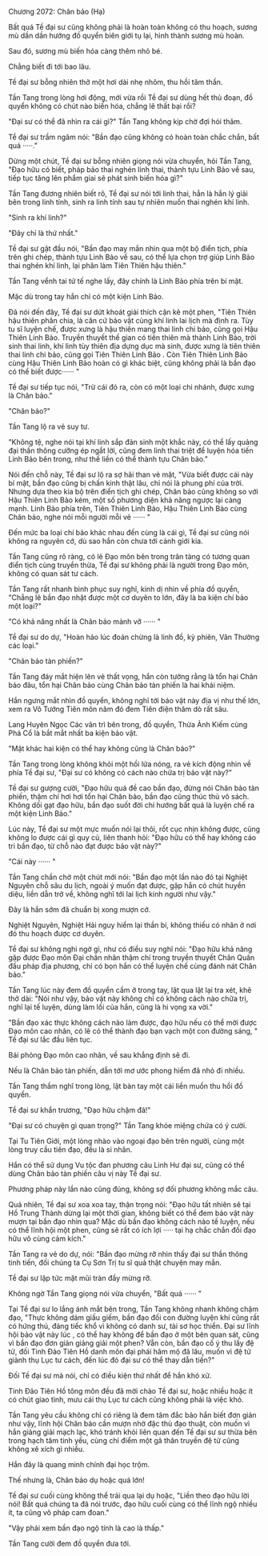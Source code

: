 




Chương 2072: Chân bảo (Hạ)


Bất quá Tề đại sư cũng không phải là hoàn toàn không có thu hoạch, sương mù dần dần hướng đồ quyển biên giới tụ lại, hình thành sương mù hoàn.

Sau đó, sương mù biến hóa càng thêm nhỏ bé.

Chẳng biết đi tới bao lâu.

Tề đại sư bỗng nhiên thở một hơi dài nhẹ nhõm, thu hồi tâm thần.

Tần Tang trong lòng hơi động, mới vừa rồi Tề đại sư dùng hết thủ đoạn, đồ quyển không có chút nào biến hóa, chẳng lẽ thất bại rồi?

"Đại sư có thể đã nhìn ra cái gì?" Tần Tang không kịp chờ đợi hỏi thăm.

Tề đại sư trầm ngâm nói: "Bần đạo cũng không có hoàn toàn chắc chắn, bất quá ·····."

Dừng một chút, Tề đại sư bỗng nhiên giọng nói vừa chuyển, hỏi Tần Tang, "Đạo hữu có biết, pháp bảo thai nghén linh thai, thành tựu Linh Bảo về sau, tiếp tục tăng lên phẩm giai sẽ phát sinh biến hóa gì?"

Tần Tang đương nhiên biết rõ, Tề đại sư nói tới linh thai, hẳn là hắn lý giải bên trong linh tính, sinh ra linh tính sau tự nhiên muốn thai nghén khí linh.

"Sinh ra khí linh?"

"Đây chỉ là thứ nhất."

Tề đại sư gật đầu nói, "Bần đạo may mắn nhìn qua một bộ điển tịch, phía trên ghi chép, thành tựu Linh Bảo về sau, có thể lựa chọn trợ giúp Linh Bảo thai nghén khí linh, lại phân làm Tiên Thiên hậu thiên."

Tần Tang vểnh tai tử tế nghe lấy, đây chính là Linh Bảo phía trên bí mật.

Mặc dù trong tay hắn chỉ có một kiện Linh Bảo.

Đã nói đến đây, Tề đại sư dứt khoát giải thích cặn kẽ một phen, "Tiên Thiên hậu thiên phân chia, là căn cứ bảo vật cùng khí linh lai lịch mà định ra. Tùy tu sĩ luyện chế, được xưng là hậu thiên mang thai linh chi bảo, cũng gọi Hậu Thiên Linh Bảo. Truyền thuyết thế gian có tiên thiên mà thành Linh Bảo, trời sinh thai linh, khí linh tùy thiên địa dựng dục mà sinh, được xưng là tiên thiên thai linh chi bảo, cũng gọi Tiên Thiên Linh Bảo . Còn Tiên Thiên Linh Bảo cùng Hậu Thiên Linh Bảo hoàn có gì khác biệt, cũng không phải là bần đạo có thể biết được······ "

Tề đại sư tiếp tục nói, "Trừ cái đó ra, còn có một loại chi nhánh, được xưng là Chân bảo."

"Chân bảo?"

Tần Tang lộ ra vẻ suy tư.

"Không tệ, nghe nói tại khí linh sắp đản sinh một khắc này, có thể lấy quảng đại thần thông cưỡng ép ngắt lời, cũng đem linh thai triệt để luyện hóa tiến Linh Bảo bên trong, như thế liền có thể thành tựu Chân bảo."

Nói đến chỗ này, Tề đại sư lộ ra sợ hãi than vẻ mặt, "Vừa biết được cái này bí mật, bần đạo cũng bị chấn kinh thật lâu, chỉ nói là phung phí của trời. Nhưng dựa theo kia bộ trên điển tịch ghi chép, Chân bảo cũng không so với Hậu Thiên Linh Bảo kém, một số phương diện khả năng ngược lại càng mạnh. Linh Bảo phía trên, Tiên Thiên Linh Bảo, Hậu Thiên Linh Bảo cùng Chân bảo, nghe nói mỗi người mỗi vẻ ······ "

Đến mức ba loại chí bảo khác nhau đến cùng là cái gì, Tề đại sư cũng nói không ra nguyên cớ, dù sao hắn còn chưa tới cảnh giới kia.

Tần Tang cũng rõ ràng, có lẽ Đạo môn bên trong trân tàng có tương quan điển tịch cùng truyền thừa, Tề đại sư không phải là người trong Đạo môn, không có quan sát tư cách.

Tần Tang rất nhanh bình phục suy nghĩ, kinh dị nhìn về phía đồ quyển, "Chẳng lẽ bần đạo nhặt được một cơ duyên to lớn, đây là ba kiện chí bảo một loại?"

"Có khả năng nhất là Chân bảo mảnh vỡ ······ "

Tề đại sư do dự, "Hoàn hảo lúc đoán chừng là linh đồ, kỳ phiên, Vân Thường các loại."

"Chân bảo tàn phiến?"

Tần Tang đáy mắt hiện lên vẻ thất vọng, hắn còn tưởng rằng là tổn hại Chân bảo đâu, tổn hại Chân bảo cùng Chân bảo tàn phiến là hai khái niệm.

Hắn ngưng mắt nhìn đồ quyển, không nghĩ tới bảo vật này địa vị như thế lớn, xem ra Vô Tướng Tiên môn năm đó đem Tiên điện thăm dò rất sâu.

Lang Huyên Ngọc Các vân trì bên trong, đồ quyển, Thừa Ảnh Kiếm cùng Phá Cổ là bắt mắt nhất ba kiện bảo vật.

"Mặt khác hai kiện có thể hay không cũng là Chân bảo?"

Tần Tang trong lòng không khỏi một hồi lửa nóng, ra vẻ kích động nhìn về phía Tề đại sư, "Đại sư có không có cách nào chữa trị bảo vật này?"

Tề đại sư gượng cười, "Đạo hữu quá đề cao bần đạo, đừng nói Chân bảo tàn phiến, thậm chí hơi hơi tổn hại Chân bảo, bần đạo cũng thúc thủ vô sách. Không dối gạt đạo hữu, bần đạo suốt đời chí hướng bất quá là luyện chế ra một kiện Linh Bảo."

Lúc này, Tề đại sư một mực muốn nói lại thôi, rốt cục nhịn không được, cũng không lo được cái gì quy củ, liên thanh hỏi: "Đạo hữu có thể hay không cáo tri bần đạo, từ chỗ nào đạt được bảo vật này?"

"Cái này ······ "

Tần Tang chần chờ một chút mới nói: "Bần đạo một lần nào đó tại Nghiệt Nguyên chỗ sâu du lịch, ngoài ý muốn đạt được, gặp hắn có chút huyền diệu, liền dẫn trở về, không nghĩ tới lai lịch kinh người như vậy."

Đây là hắn sớm đã chuẩn bị xong mượn cớ.

Nghiệt Nguyên, Nghiệt Hải nguy hiểm lại thần bí, không thiếu có nhân ở nơi đó thu hoạch được cơ duyên.

Tề đại sư không nghi ngờ gì, như có điều suy nghĩ nói: "Đạo hữu khả năng gặp được Đạo môn Đại chân nhân thậm chí trong truyền thuyết Chân Quân đấu pháp địa phương, chỉ có bọn hắn có thể luyện chế cùng đánh nát Chân bảo."

Tần Tang lúc này đem đồ quyển cầm ở trong tay, lật qua lật lại tra xét, khẽ thở dài: "Nói như vậy, bảo vật này không chỉ có không cách nào chữa trị, nghĩ lại tế luyện, dùng làm lối của hắn, cũng là hi vọng xa vời."

"Bần đạo xác thực không cách nào làm được, đạo hữu nếu có thể mời được Đạo môn cao nhân, có lẽ có thể thành đạo bạn vạch một con đường sáng, " Tề đại sư lắc đầu liên tục.

Bái phỏng Đạo môn cao nhân, về sau khẳng định sẽ đi.

Nếu là Chân bảo tàn phiến, dẫn tới mơ ước phong hiểm đã nhỏ đi nhiều.

Tần Tang thầm nghĩ trong lòng, lật bàn tay một cái liền muốn thu hồi đồ quyển.

Tề đại sư khẩn trương, "Đạo hữu chậm đã!"

"Đại sư có chuyện gì quan trọng?" Tần Tang khóe miệng chứa có ý cười.

Tại Tu Tiên Giới, một lòng nhào vào ngoại đạo bên trên người, cùng một lòng truy cầu tiên đạo, đều là si nhân.

Hắn có thể sử dụng Vu tộc đan phương câu Linh Hư đại sư, cũng có thể dùng Chân bảo tàn phiến câu vị này Tề đại sư.

Phương pháp này lần nào cũng đúng, không sợ đối phương không mắc câu.

Quả nhiên, Tề đại sư xoa xoa tay, thận trọng nói: "Đạo hữu tất nhiên sẽ tại Hồ Trung Thành dừng lại một thời gian, không biết có thể đem bảo vật này mượn tại bần đạo nhìn qua? Mặc dù bần đạo không cách nào tế luyện, nếu có thể lĩnh hội một phen, cũng sẽ rất có ích lợi ····· tại hạ chắc chắn đối đạo hữu vô cùng cảm kích."

Tần Tang ra vẻ do dự, nói: "Bần đạo mừng rỡ nhìn thấy đại sư thần thông tinh tiến, đối chúng ta Cụ Sơn Trị tu sĩ quả thật chuyện may mắn.

Tề đại sư lập tức mặt mũi tràn đầy mừng rỡ.

Không ngờ Tần Tang giọng nói vừa chuyển, "Bất quá ······ "

Tại Tề đại sư lo lắng ánh mắt bên trong, Tần Tang không nhanh không chậm đạo, "Thực không dám giấu giếm, bần đạo đối con đường luyện khí cũng rất có hứng thú, đáng tiếc khổ vì không có danh sư, tài sơ học thiển. Đại sư lĩnh hội bảo vật này lúc , có thể hay không để bần đạo ở một bên quan sát, cũng vì bần đạo đơn giản giảng giải một phen? Vẫn còn, bần đạo cố ý thu lấy đệ tử, đối Tinh Đảo Tiên Hồ danh môn đại phái hâm mộ đã lâu, muốn vì đệ tử giành thụ Lục tư cách, đến lúc đó đại sư có thể thay dẫn tiến?"

Đối Tề đại sư mà nói, chỉ có điều kiện thứ nhất để hắn khó xử.

Tinh Đảo Tiên Hồ tông môn đều đã mời chào Tề đại sư, hoặc nhiều hoặc ít có chút giao tình, mưu cái thụ Lục tư cách cũng không phải là việc khó.

Tần Tang yêu cầu không chỉ có riêng là đem tâm đắc bảo hắn biết đơn giản như vậy, lĩnh hội Chân bảo cần mượn nhờ đặc thù đạo thuật, còn muốn vì hắn giảng giải mạch lạc, khó tránh khỏi liên quan đến Tề đại sư sư thừa bên trong hạch tâm tinh yếu, cùng chỉ điểm một gã thân truyền đệ tử cũng không xê xích gì nhiều.

Hắn đây là quang minh chính đại học trộm.

Thế nhưng là, Chân bảo dụ hoặc quá lớn!

Tề đại sư cuối cùng không thể trải qua lại dụ hoặc, "Liền theo đạo hữu lời nói! Bất quá chúng ta đã nói trước, đạo hữu cuối cùng có thể lĩnh ngộ nhiều ít, ta cũng vô pháp cam đoan."

"Vậy phải xem bần đạo ngộ tính là cao là thấp."

Tần Tang cười đem đồ quyển đưa tới.




